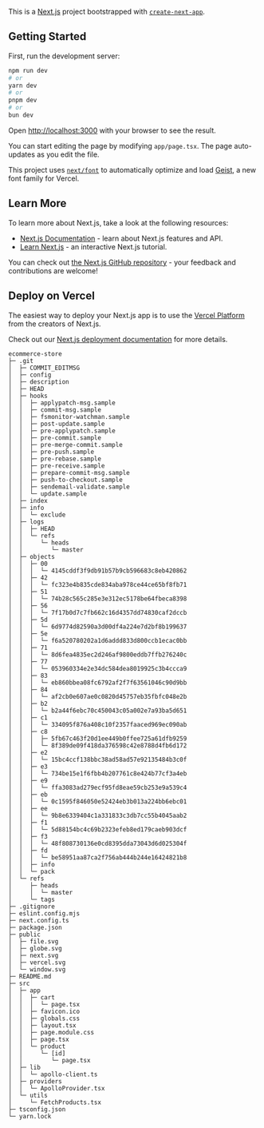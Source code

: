 This is a [Next.js](https://nextjs.org) project bootstrapped with [`create-next-app`](https://nextjs.org/docs/app/api-reference/cli/create-next-app).

## Getting Started

First, run the development server:

```bash
npm run dev
# or
yarn dev
# or
pnpm dev
# or
bun dev
```

Open [http://localhost:3000](http://localhost:3000) with your browser to see the result.

You can start editing the page by modifying `app/page.tsx`. The page auto-updates as you edit the file.

This project uses [`next/font`](https://nextjs.org/docs/app/building-your-application/optimizing/fonts) to automatically optimize and load [Geist](https://vercel.com/font), a new font family for Vercel.

## Learn More

To learn more about Next.js, take a look at the following resources:

- [Next.js Documentation](https://nextjs.org/docs) - learn about Next.js features and API.
- [Learn Next.js](https://nextjs.org/learn) - an interactive Next.js tutorial.

You can check out [the Next.js GitHub repository](https://github.com/vercel/next.js) - your feedback and contributions are welcome!

## Deploy on Vercel

The easiest way to deploy your Next.js app is to use the [Vercel Platform](https://vercel.com/new?utm_medium=default-template&filter=next.js&utm_source=create-next-app&utm_campaign=create-next-app-readme) from the creators of Next.js.

Check out our [Next.js deployment documentation](https://nextjs.org/docs/app/building-your-application/deploying) for more details.

```
ecommerce-store
├─ .git
│  ├─ COMMIT_EDITMSG
│  ├─ config
│  ├─ description
│  ├─ HEAD
│  ├─ hooks
│  │  ├─ applypatch-msg.sample
│  │  ├─ commit-msg.sample
│  │  ├─ fsmonitor-watchman.sample
│  │  ├─ post-update.sample
│  │  ├─ pre-applypatch.sample
│  │  ├─ pre-commit.sample
│  │  ├─ pre-merge-commit.sample
│  │  ├─ pre-push.sample
│  │  ├─ pre-rebase.sample
│  │  ├─ pre-receive.sample
│  │  ├─ prepare-commit-msg.sample
│  │  ├─ push-to-checkout.sample
│  │  ├─ sendemail-validate.sample
│  │  └─ update.sample
│  ├─ index
│  ├─ info
│  │  └─ exclude
│  ├─ logs
│  │  ├─ HEAD
│  │  └─ refs
│  │     └─ heads
│  │        └─ master
│  ├─ objects
│  │  ├─ 00
│  │  │  └─ 4145cddf3f9db91b57b9cb596683c8eb420862
│  │  ├─ 42
│  │  │  └─ fc323e4b835cde834aba978ce44ce65bf8fb71
│  │  ├─ 51
│  │  │  └─ 74b28c565c285e3e312ec5178be64fbeca8398
│  │  ├─ 56
│  │  │  └─ 7f17b0d7c7fb662c16d4357dd74830caf2dccb
│  │  ├─ 5d
│  │  │  └─ 6d9774d82590a3d00df4a224e7d2bf8b199637
│  │  ├─ 5e
│  │  │  └─ f6a520780202a1d6addd833d800ccb1ecac0bb
│  │  ├─ 71
│  │  │  └─ 8d6fea4835ec2d246af9800eddb7ffb276240c
│  │  ├─ 77
│  │  │  └─ 053960334e2e34dc584dea8019925c3b4ccca9
│  │  ├─ 83
│  │  │  └─ eb860bbea08fc6792af2f7f63561046c90d9bb
│  │  ├─ 84
│  │  │  └─ af2cb0e607ae0c0820d45757eb35fbfc048e2b
│  │  ├─ b2
│  │  │  └─ b2a44f6ebc70c450043c05a002e7a93ba5d651
│  │  ├─ c1
│  │  │  └─ 334095f876a408c10f2357faaced969ec090ab
│  │  ├─ c8
│  │  │  ├─ 5fb67c463f20d1ee449b0ffee725a61dfb9259
│  │  │  └─ 8f389de09f418da376598c42e8788d4fb6d172
│  │  ├─ e2
│  │  │  └─ 15bc4ccf138bbc38ad58ad57e92135484b3c0f
│  │  ├─ e3
│  │  │  └─ 734be15e1f6fbb4b207761c8e424b77cf3a4eb
│  │  ├─ e9
│  │  │  └─ ffa3083ad279ecf95fd8eae59cb253e9a539c4
│  │  ├─ eb
│  │  │  └─ 0c1595f846050e52424eb3b013a224bb6ebc01
│  │  ├─ ee
│  │  │  └─ 9b8e6339404c1a331833c3db7cc55b4045aab2
│  │  ├─ f1
│  │  │  └─ 5d88154bc4c69b2323efeb8ed179caeb903dcf
│  │  ├─ f3
│  │  │  └─ 48f808730136e0cd8395dda73043d6d025304f
│  │  ├─ fd
│  │  │  └─ be58951aa87ca2f756ab444b244e16424821b8
│  │  ├─ info
│  │  └─ pack
│  └─ refs
│     ├─ heads
│     │  └─ master
│     └─ tags
├─ .gitignore
├─ eslint.config.mjs
├─ next.config.ts
├─ package.json
├─ public
│  ├─ file.svg
│  ├─ globe.svg
│  ├─ next.svg
│  ├─ vercel.svg
│  └─ window.svg
├─ README.md
├─ src
│  ├─ app
│  │  ├─ cart
│  │  │  └─ page.tsx
│  │  ├─ favicon.ico
│  │  ├─ globals.css
│  │  ├─ layout.tsx
│  │  ├─ page.module.css
│  │  ├─ page.tsx
│  │  └─ product
│  │     └─ [id]
│  │        └─ page.tsx
│  ├─ lib
│  │  └─ apollo-client.ts
│  ├─ providers
│  │  └─ ApolloProvider.tsx
│  └─ utils
│     └─ FetchProducts.tsx
├─ tsconfig.json
└─ yarn.lock

```